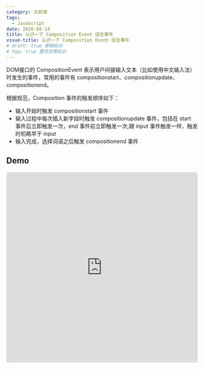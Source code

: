 ```yaml
---
category: 大前端
tags:
  - JavaScript
date: 2020-08-14
title: 认识一下 Composition Event 组合事件
vssue-title: 认识一下 Composition Event 组合事件
# draft: true 草稿标识
# top: true 置顶文章标识
---
```


DOM接口的 CompositionEvent 表示用户间接输入文本（比如使用中文输入法）时发生的事件，常用的事件有 compositionstart、compositionupdate、compositionend。

<!-- more -->

根据规范，Composition 事件的触发顺序如下：

- 输入开始时触发 compositionstart 事件
- 输入过程中每次插入新字段时触发 compositionupdate 事件，包括在 start 事件后立即触发一次，end 事件前立即触发一次;跟 input 事件触发一样，触发时机略早于 input
- 输入完成，选择词语之后触发 compositionend 事件

## Demo

<iframe src="https://codesandbox.io/embed/sweet-jackson-cqckw?fontsize=14&hidenavigation=1&theme=dark"
  style="width:100%; height:500px; border:0; border-radius: 4px; overflow:hidden;"
  title="sweet-jackson-cqckw"
  allow="accelerometer; ambient-light-sensor; camera; encrypted-media; geolocation; gyroscope; hid; microphone; midi; payment; usb; vr; xr-spatial-tracking"
  sandbox="allow-forms allow-modals allow-popups allow-presentation allow-same-origin allow-scripts"
></iframe>